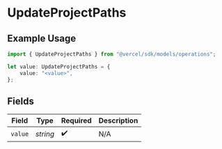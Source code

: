 # UpdateProjectPaths

## Example Usage

```typescript
import { UpdateProjectPaths } from "@vercel/sdk/models/operations";

let value: UpdateProjectPaths = {
    value: "<value>",
};
```

## Fields

| Field              | Type               | Required           | Description        |
| ------------------ | ------------------ | ------------------ | ------------------ |
| `value`            | *string*           | :heavy_check_mark: | N/A                |